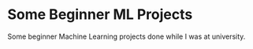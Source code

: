# Some Beginner ML Projects
Some beginner Machine Learning projects done while I was at university.


